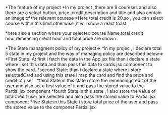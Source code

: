 *The feature of my project
*In my project ,there are 9 coureses and also there are a select button, price ,credit,description and title and also contain an image of the relevant courese 
*Here total credit is 20.so , you can select course within this limit.otherwise ,it will show a react toast.

*here also a section where your selected course Name,total credit hour,remeaning credit hour and total price are shown .

*The State managment policy of my project=>
*in my projec , i declare total 5 state in my project and the way of managing policy are described below=>
*First State: At first i fetch the data in the App.jsx file than i declare a state where i set this data and than pass this data to cards.jsx component to show the card.
*second State: than i declare a state where i store selectedCard and using this state i map the card and find the price and credit of user .
*third State:in this state i store the remeaningcredit of the user and also set a first value of it and pass the stored value to the Partial.jsx component 
*fourth State:in this state , i also store the value of totalCredit user are selected and also pass the stored value to Partial.jsx component
*five State:in this State i store total price of the user and pass the stored value to the componet Partial.jsx 
